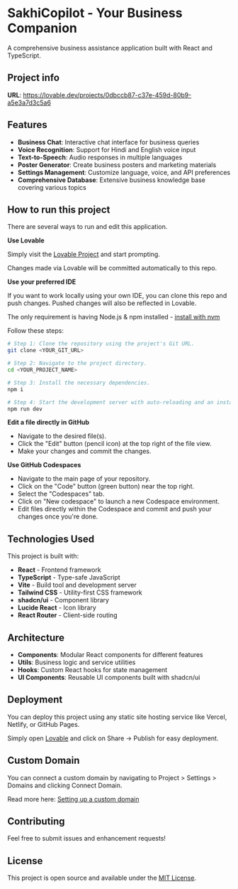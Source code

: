 
# SakhiCopilot - Your Business Companion

A comprehensive business assistance application built with React and TypeScript.

## Project info

**URL**: https://lovable.dev/projects/0dbccb87-c37e-459d-80b9-a5e3a7d3c5a6

## Features

- **Business Chat**: Interactive chat interface for business queries
- **Voice Recognition**: Support for Hindi and English voice input
- **Text-to-Speech**: Audio responses in multiple languages
- **Poster Generator**: Create business posters and marketing materials
- **Settings Management**: Customize language, voice, and API preferences
- **Comprehensive Database**: Extensive business knowledge base covering various topics

## How to run this project

There are several ways to run and edit this application.

**Use Lovable**

Simply visit the [Lovable Project](https://lovable.dev/projects/0dbccb87-c37e-459d-80b9-a5e3a7d3c5a6) and start prompting.

Changes made via Lovable will be committed automatically to this repo.

**Use your preferred IDE**

If you want to work locally using your own IDE, you can clone this repo and push changes. Pushed changes will also be reflected in Lovable.

The only requirement is having Node.js & npm installed - [install with nvm](https://github.com/nvm-sh/nvm#installing-and-updating)

Follow these steps:

```sh
# Step 1: Clone the repository using the project's Git URL.
git clone <YOUR_GIT_URL>

# Step 2: Navigate to the project directory.
cd <YOUR_PROJECT_NAME>

# Step 3: Install the necessary dependencies.
npm i

# Step 4: Start the development server with auto-reloading and an instant preview.
npm run dev
```

**Edit a file directly in GitHub**

- Navigate to the desired file(s).
- Click the "Edit" button (pencil icon) at the top right of the file view.
- Make your changes and commit the changes.

**Use GitHub Codespaces**

- Navigate to the main page of your repository.
- Click on the "Code" button (green button) near the top right.
- Select the "Codespaces" tab.
- Click on "New codespace" to launch a new Codespace environment.
- Edit files directly within the Codespace and commit and push your changes once you're done.

## Technologies Used

This project is built with:

- **React** - Frontend framework
- **TypeScript** - Type-safe JavaScript
- **Vite** - Build tool and development server
- **Tailwind CSS** - Utility-first CSS framework
- **shadcn/ui** - Component library
- **Lucide React** - Icon library
- **React Router** - Client-side routing

## Architecture

- **Components**: Modular React components for different features
- **Utils**: Business logic and service utilities
- **Hooks**: Custom React hooks for state management
- **UI Components**: Reusable UI components built with shadcn/ui

## Deployment

You can deploy this project using any static site hosting service like Vercel, Netlify, or GitHub Pages.

Simply open [Lovable](https://lovable.dev/projects/0dbccb87-c37e-459d-80b9-a5e3a7d3c5a6) and click on Share -> Publish for easy deployment.

## Custom Domain

You can connect a custom domain by navigating to Project > Settings > Domains and clicking Connect Domain.

Read more here: [Setting up a custom domain](https://docs.lovable.dev/tips-tricks/custom-domain#step-by-step-guide)

## Contributing

Feel free to submit issues and enhancement requests!

## License

This project is open source and available under the [MIT License](LICENSE).
